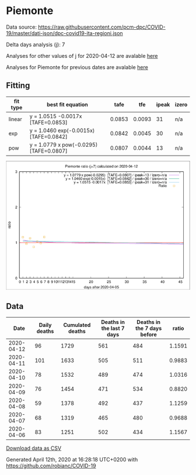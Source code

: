 # Piemonte

Data source: https://raw.githubusercontent.com/pcm-dpc/COVID-19/master/dati-json/dpc-covid19-ita-regioni.json

Delta days analysis (j): 7

Analyses for other values of j for 2020-04-12 are avalable [here](../README.md)

Analyses for Piemonte for previous dates are avalable [here](../../README.md)

## Fitting 
|fit type|best fit equation|tafe|tfe|ipeak|izero|
|-------|-----|--------|------|---|---|
|linear|y = 1.0515 -0.0017x  [TAFE=0.0853]|0.0853|0.0093|31|n/a|
|exp|y = 1.0460 exp(-0.0015x)  [TAFE=0.0842]|0.0842|0.0045|30|n/a|
|pow|y = 1.0779 x pow(-0.0295)  [TAFE=0.0807]|0.0807|0.0044|13|n/a|

![Plot](COVID-19_piemonte_j7_2020-04-12.png)

## Data
|Date|Daily deaths|Cumulated deaths|Deaths in the last 7 days|Deaths in the 7 days before|ratio|
|----|----------|-----------|-------|--------------------|-----|
|2020-04-12|96|1729|561|484|1.1591|
|2020-04-11|101|1633|505|511|0.9883|
|2020-04-10|78|1532|489|474|1.0316|
|2020-04-09|76|1454|471|534|0.8820|
|2020-04-08|59|1378|492|437|1.1259|
|2020-04-07|68|1319|465|480|0.9688|
|2020-04-06|83|1251|502|434|1.1567|

[Download data as CSV](COVID-19_piemonte_j7_2020-04-12.csv)

Generated April 12th, 2020 at 16:28:18 UTC+0200 with https://github.com/robianc/COVID-19
